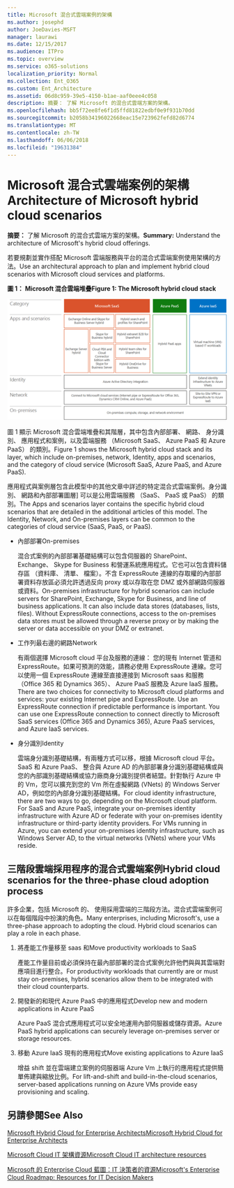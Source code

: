 ```yaml
---
title: Microsoft 混合式雲端案例的架構
ms.author: josephd
author: JoeDavies-MSFT
manager: laurawi
ms.date: 12/15/2017
ms.audience: ITPro
ms.topic: overview
ms.service: o365-solutions
localization_priority: Normal
ms.collection: Ent_O365
ms.custom: Ent_Architecture
ms.assetid: 06d8c959-39e5-4150-b1ae-aaf0eee4c058
description: 摘要： 了解 Microsoft 的混合式雲端方案的架構。
ms.openlocfilehash: bb5f72ee8fe6f1d5ffd81822edbf0e9f931b70dd
ms.sourcegitcommit: b2058b34196022668eac15e723962fefd82d6774
ms.translationtype: MT
ms.contentlocale: zh-TW
ms.lasthandoff: 06/06/2018
ms.locfileid: "19631384"
---
```

# <a name="architecture-of-microsoft-hybrid-cloud-scenarios"></a><span data-ttu-id="a5f70-103">Microsoft 混合式雲端案例的架構</span><span class="sxs-lookup"><span data-stu-id="a5f70-103">Architecture of Microsoft hybrid cloud scenarios</span></span>

 <span data-ttu-id="a5f70-104">**摘要：** 了解 Microsoft 的混合式雲端方案的架構。</span><span class="sxs-lookup"><span data-stu-id="a5f70-104">**Summary:** Understand the architecture of Microsoft's hybrid cloud offerings.</span></span>
  
<span data-ttu-id="a5f70-105">若要規劃並實作搭配 Microsoft 雲端服務與平台的混合式雲端案例使用架構的方法。</span><span class="sxs-lookup"><span data-stu-id="a5f70-105">Use an architectural approach to plan and implement hybrid cloud scenarios with Microsoft cloud services and platforms.</span></span>
  
<span data-ttu-id="a5f70-106">**圖 1： Microsoft 混合雲端堆疊**</span><span class="sxs-lookup"><span data-stu-id="a5f70-106">**Figure 1: The Microsoft hybrid cloud stack**</span></span>

![Microsoft 混合式雲端堆疊](images/Hybrid_Poster/Hybrid_Cloud_Stack.png)
  
<span data-ttu-id="a5f70-108">圖 1 顯示 Microsoft 混合雲端堆疊和其階層，其中包含內部部署、 網路、 身分識別、 應用程式和案例，以及雲端服務 （Microsoft SaaS、 Azure PaaS 和 Azure PaaS） 的類別。</span><span class="sxs-lookup"><span data-stu-id="a5f70-108">Figure 1 shows the Microsoft hybrid cloud stack and its layer, which include on-premises, network, Identity, apps and scenarios, and the category of cloud service (Microsoft SaaS, Azure PaaS, and Azure PaaS).</span></span>
  
<span data-ttu-id="a5f70-p101">應用程式與案例層包含此模型中的其他文章中詳述的特定混合式雲端案例。身分識別、 網路和內部部署圖層] 可以是公用雲端服務 （SaaS、 PaaS 或 PaaS） 的類別。</span><span class="sxs-lookup"><span data-stu-id="a5f70-p101">The Apps and scenarios layer contains the specific hybrid cloud scenarios that are detailed in the additional articles of this model. The Identity, Network, and On-premises layers can be common to the categories of cloud service (SaaS, PaaS, or PaaS).</span></span>
  
- <span data-ttu-id="a5f70-111">內部部署</span><span class="sxs-lookup"><span data-stu-id="a5f70-111">On-premises</span></span>
    
    <span data-ttu-id="a5f70-p102">混合式案例的內部部署基礎結構可以包含伺服器的 SharePoint、 Exchange、 Skype for Business 和營運系統應用程式。它也可以包含資料儲存區 （資料庫、 清單、 檔案）。不含 ExpressRoute 連線的存取權的內部部署資料存放區必須允許透過反向 proxy 或以存取在您 DMZ 或外部網路伺服器或資料。</span><span class="sxs-lookup"><span data-stu-id="a5f70-p102">On-premises infrastructure for hybrid scenarios can include servers for SharePoint, Exchange, Skype for Business, and line of business applications. It can also include data stores (databases, lists, files). Without ExpressRoute connections, access to the on-premises data stores must be allowed through a reverse proxy or by making the server or data accessible on your DMZ or extranet.</span></span>
    
- <span data-ttu-id="a5f70-115">工作列最右邊的網路</span><span class="sxs-lookup"><span data-stu-id="a5f70-115">Network</span></span>
    
    <span data-ttu-id="a5f70-p103">有兩個選擇 Microsoft cloud 平台及服務的連線： 您的現有 Internet 管道和 ExpressRoute。如果可預測的效能，請務必使用 ExpressRoute 連線。您可以使用一個 ExpressRoute 連線至直接連接到 Microsoft saas 和服務 （Office 365 和 Dynamics 365）、 Azure PaaS 服務及 Azure IaaS 服務。</span><span class="sxs-lookup"><span data-stu-id="a5f70-p103">There are two choices for connectivity to Microsoft cloud platforms and services: your existing Internet pipe and ExpressRoute. Use an ExpressRoute connection if predictable performance is important. You can use one ExpressRoute connection to connect directly to Microsoft SaaS services (Office 365 and Dynamics 365), Azure PaaS services, and Azure IaaS services.</span></span>
    
- <span data-ttu-id="a5f70-119">身分識別</span><span class="sxs-lookup"><span data-stu-id="a5f70-119">Identity</span></span>
    
    <span data-ttu-id="a5f70-p104">雲端身分識別基礎結構，有兩種方式可以移，根據 Microsoft cloud 平台。SaaS 和 Azure PaaS、 整合與 Azure AD 的內部部署身分識別基礎結構或與您的內部識別基礎結構或協力廠商身分識別提供者結盟。針對執行 Azure 中的 Vm，您可以擴充到您的 Vm 所在虛擬網路 (VNets) 的 Windows Server AD，例如您的內部身分識別基礎結構。</span><span class="sxs-lookup"><span data-stu-id="a5f70-p104">For cloud identity infrastructure, there are two ways to go, depending on the Microsoft cloud platform. For SaaS and Azure PaaS, integrate your on-premises identity infrastructure with Azure AD or federate with your on-premises identity infrastructure or third-party identity providers. For VMs running in Azure, you can extend your on-premises identity infrastructure, such as Windows Server AD, to the virtual networks (VNets) where your VMs reside.</span></span>
    
## <a name="hybrid-cloud-scenarios-for-the-three-phase-cloud-adoption-process"></a><span data-ttu-id="a5f70-123">三階段雲端採用程序的混合式雲端案例</span><span class="sxs-lookup"><span data-stu-id="a5f70-123">Hybrid cloud scenarios for the three-phase cloud adoption process</span></span>

<span data-ttu-id="a5f70-p105">許多企業，包括 Microsoft 的、 使用採用雲端的三階段方法。混合式雲端案例可以在每個階段中扮演的角色。</span><span class="sxs-lookup"><span data-stu-id="a5f70-p105">Many enterprises, including Microsoft's, use a three-phase approach to adopting the cloud. Hybrid cloud scenarios can play a role in each phase.</span></span>
  
1. <span data-ttu-id="a5f70-126">將產能工作量移至 saas 和</span><span class="sxs-lookup"><span data-stu-id="a5f70-126">Move productivity workloads to SaaS</span></span>
    
    <span data-ttu-id="a5f70-127">產能工作量目前或必須保持在最內部部署的混合式案例允許他們與與其雲端對應項目進行整合。</span><span class="sxs-lookup"><span data-stu-id="a5f70-127">For productivity workloads that currently are or must stay on-premises, hybrid scenarios allow them to be integrated with their cloud counterparts.</span></span>
    
2. <span data-ttu-id="a5f70-128">開發新的和現代 Azure PaaS 中的應用程式</span><span class="sxs-lookup"><span data-stu-id="a5f70-128">Develop new and modern applications in Azure PaaS</span></span>
    
    <span data-ttu-id="a5f70-129">Azure PaaS 混合式應用程式可以安全地運用內部伺服器或儲存資源。</span><span class="sxs-lookup"><span data-stu-id="a5f70-129">Azure PaaS hybrid applications can securely leverage on-premises server or storage resources.</span></span>
    
3. <span data-ttu-id="a5f70-130">移動 Azure IaaS 現有的應用程式</span><span class="sxs-lookup"><span data-stu-id="a5f70-130">Move existing applications to Azure IaaS</span></span>
    
    <span data-ttu-id="a5f70-131">增益 shift 並在雲端建立案例的伺服器端 Azure Vm 上執行的應用程式提供簡單佈建與縮放比例。</span><span class="sxs-lookup"><span data-stu-id="a5f70-131">For lift-and-shift and build-in-the-cloud scenarios, server-based applications running on Azure VMs provide easy provisioning and scaling.</span></span>
    
## <a name="see-also"></a><span data-ttu-id="a5f70-132">另請參閱</span><span class="sxs-lookup"><span data-stu-id="a5f70-132">See Also</span></span>

[<span data-ttu-id="a5f70-133">Microsoft Hybrid Cloud for Enterprise Architects</span><span class="sxs-lookup"><span data-stu-id="a5f70-133">Microsoft Hybrid Cloud for Enterprise Architects</span></span>](microsoft-hybrid-cloud-for-enterprise-architects.md)
  
[<span data-ttu-id="a5f70-134">Microsoft Cloud IT 架構資源</span><span class="sxs-lookup"><span data-stu-id="a5f70-134">Microsoft Cloud IT architecture resources</span></span>](microsoft-cloud-it-architecture-resources.md)

[<span data-ttu-id="a5f70-135">Microsoft 的 Enterprise Cloud 藍圖：IT 決策者的資源</span><span class="sxs-lookup"><span data-stu-id="a5f70-135">Microsoft's Enterprise Cloud Roadmap: Resources for IT Decision Makers</span></span>](https://sway.com/FJ2xsyWtkJc2taRD)



